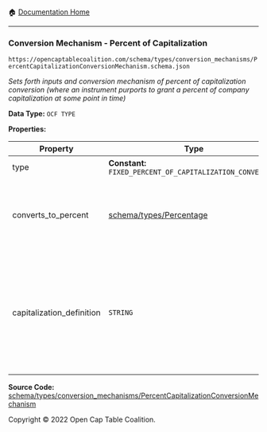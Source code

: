 :house: [Documentation Home](../../../../README.md)

---

### Conversion Mechanism - Percent of Capitalization

`https://opencaptablecoalition.com/schema/types/conversion_mechanisms/PercentCapitalizationConversionMechanism.schema.json`

_Sets forth inputs and conversion mechanism of percent of capitalization conversion (where an instrument purports to grant a percent of company capitalization at some point in time)_

**Data Type:** `OCF TYPE`

**Properties:**

| Property                  | Type                                                       | Description                                                                                                                    | Required   |
| ------------------------- | ---------------------------------------------------------- | ------------------------------------------------------------------------------------------------------------------------------ | ---------- |
| type                      | **Constant:** `FIXED_PERCENT_OF_CAPITALIZATION_CONVERSION` | Scalar Constant                                                                                                                | `REQUIRED` |
| converts_to_percent       | [schema/types/Percentage](../Percentage.md)                | What percentage of the company capitalization does this convert to                                                             | `REQUIRED` |
| capitalization_definition | `STRING`                                                   | How is company capitalization defined for purposes of conversion? If possible, include the legal language from the instrument. | -          |

**Source Code:** [schema/types/conversion_mechanisms/PercentCapitalizationConversionMechanism](../../../../../schema/types/conversion_mechanisms/PercentCapitalizationConversionMechanism.schema.json)

Copyright © 2022 Open Cap Table Coalition.

